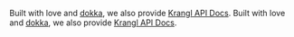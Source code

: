 Built with love and [dokka](https://github.com/Kotlin/dokka), we also provide [Krangl API Docs](open_api_docs.html).
Built with love and [dokka](https://github.com/Kotlin/dokka), we also provide [Krangl API Docs](javadoc/krangl/index.html).



